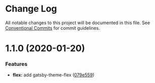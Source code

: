 # Change Log

All notable changes to this project will be documented in this file.
See [Conventional Commits](https://conventionalcommits.org) for commit guidelines.

# 1.1.0 (2020-01-20)


### Features

* **flex:** add gatsby-theme-flex ([079e559](https://github.com/arshad/gatsby-starter-flex/commit/079e55914791f735cbbfe492dd6bb0b3d9ac12ad))
